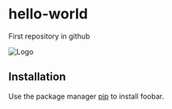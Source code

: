# hello-world
First repository in github

![Logo][1]

[1]: https://commonmark.org/help/images/favicon.png
"Creative Commons licensed"
## Installation

Use the package manager [pip](https://pip.pypa.io/en/stable/) to install foobar.

